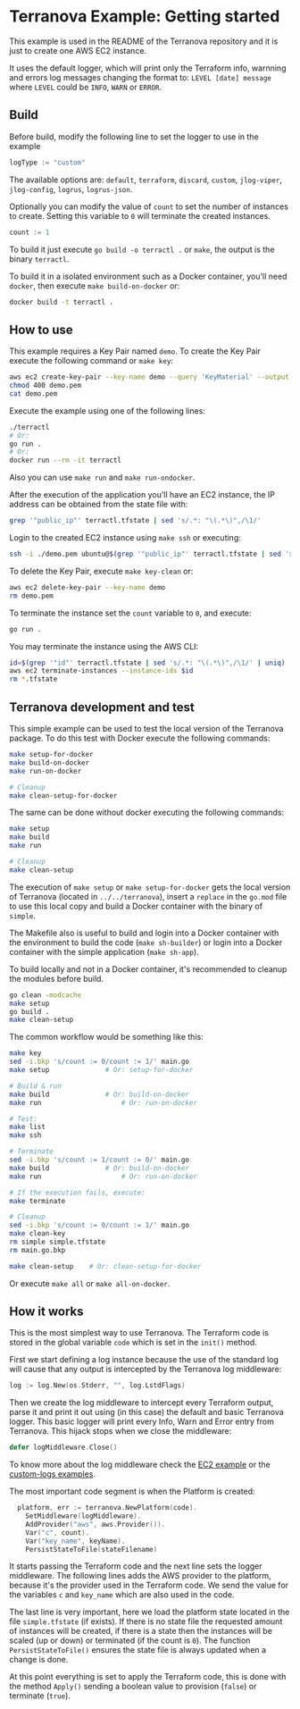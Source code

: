 # Terranova Example: Getting started

This example is used in the README of the Terranova repository and it is just to create one AWS EC2 instance.

It uses the default logger, which will print only the Terraform info, warnning and errors log messages changing the format to: `LEVEL [date] message` where `LEVEL` could be `INFO`, `WARN` or `ERROR`.

## Build

Before build, modify the following line to set the logger to use in the example

```go
logType := "custom"
```

The available options are: `default`, `terraform`, `discard`, `custom`, `jlog-viper`, `jlog-config`, `logrus`, `logrus-json`.

Optionally you can modify the value of `count` to set the number of instances to create. Setting this variable to `0` will terminate the created instances.

```go
count := 1
```

To build it just execute `go build -o terractl .` or `make`, the output is the binary `terractl`.

To build it in a isolated environment such as a Docker container, you'll need `docker`, then execute `make build-on-docker` or:

```bash
docker build -t terractl .
```

## How to use

This example requires a Key Pair named `demo`. To create the Key Pair execute the following command or `make key`:

```bash
aws ec2 create-key-pair --key-name demo --query 'KeyMaterial' --output text > demo.pem
chmod 400 demo.pem
cat demo.pem
```

Execute the example using one of the following lines:

```bash
./terractl
# Or:
go run .
# Or:
docker run --rm -it terractl
```

Also you can use `make run` and `make run-ondocker`.

After the execution of the application you'll have an EC2 instance, the IP address can be obtained from the state file with:

```bash
grep '"public_ip"' terractl.tfstate | sed 's/.*: "\(.*\)",/\1/'
```

Login to the created EC2 instance using `make ssh` or executing:

```bash
ssh -i ./demo.pem ubuntu@$(grep '"public_ip"' terractl.tfstate | sed 's/.*: "\(.*\)",/\1/')
```

To delete the Key Pair, execute `make key-clean` or:

```bash
aws ec2 delete-key-pair --key-name demo
rm demo.pem
```

To terminate the instance set the `count` variable to `0`, and execute:

```bash
go run .
```

You may terminate the instance using the AWS CLI:

```bash
id=$(grep '"id"' terractl.tfstate | sed 's/.*: "\(.*\)",/\1/' | uniq)
aws ec2 terminate-instances --instance-ids $id
rm *.tfstate
```

## Terranova development and test

This simple example can be used to test the local version of the Terranova package. To do this test with Docker execute the following commands:

```bash
make setup-for-docker
make build-on-docker
make run-on-docker

# Cleanup
make clean-setup-for-docker
```

The same can be done without docker executing the following commands:

```bash
make setup
make build
make run

# Cleanup
make clean-setup
```

The execution of `make setup` or `make setup-for-docker` gets the local version of Terranova (located in `../../terranova`), insert a `replace` in the `go.mod` file to use this local copy and build a Docker container with the binary of `simple`.

The Makefile also is useful to build and login into a Docker container with the environment to build the code (`make sh-builder`) or login into a Docker container with the simple application (`make sh-app`).

To build locally and not in a Docker container, it's recommended to cleanup the modules before build.

```bash
go clean -modcache
make setup
go build .
make clean-setup
```

The common workflow would be something like this:

```bash
make key
sed -i.bkp 's/count := 0/count := 1/' main.go
make setup  			# Or: setup-for-docker

# Build & run
make build				# Or: build-on-docker
make run					# Or: run-on-docker

# Test:
make list
make ssh

# Terminate
sed -i.bkp 's/count := 1/count := 0/' main.go
make build				# Or: build-on-docker
make run					# Or: run-on-docker

# If the execution fails, execute:
make terminate

# Cleanup
sed -i.bkp 's/count := 0/count := 1/' main.go
make clean-key
rm simple simple.tfstate
rm main.go.bkp

make clean-setup	# Or: clean-setup-for-docker
```

Or execute `make all` or `make all-on-docker`.

## How it works

This is the most simplest way to use Terranova. The Terraform code is stored in the global variable `code` which is set in the `init()` method.

First we start defining a log instance because the use of the standard log will cause that any output is intercepted by the Terranova log middleware:

```go
log := log.New(os.Stderr, "", log.LstdFlags)
```

Then we create the log middleware to intercept every Terraform output, parse it and print it out using (in this case) the default and basic Terranova logger. This basic logger will print every Info, Warn and Error entry from Terranova. This hijack stops when we close the middleware:

```go
defer logMiddleware.Close()
```

To know more about the log middleware check the [EC2 example](../ec2) or the [custom-logs examples](../../custom-logs).

The most important code segment is when the Platform is created:

```go
  platform, err := terranova.NewPlatform(code).
    SetMiddleware(logMiddleware).
    AddProvider("aws", aws.Provider()).
    Var("c", count).
    Var("key_name", keyName).
    PersistStateToFile(stateFilename)
```

It starts passing the Terraform code and the next line sets the logger middleware. The following lines adds the AWS provider to the platform, because it's the provider used in the Terraform code. We send the value for the variables `c` and `key_name` which are also used in the code.

The last line is very important, here we load the platform state located in the file `simple.tfstate` (if exists). If there is no state file the requested amount of instances will be created, if there is a state then the instances will be scaled (up or down) or terminated (if the count is `0`). The function `PersistStateToFile()` ensures the state file is always updated when a change is done.

At this point everything is set to apply the Terraform code, this is done with the method `Apply()` sending a boolean value to provision (`false`) or terminate (`true`).
